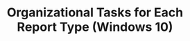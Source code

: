 ---
title: Organizational Tasks for Each Report Type (Windows 10)
description: The following table shows which tasks can be performed for each report type.
redirect_url: https://technet.microsoft.com/en-us/itpro/windows/deploy/manage-windows-upgrades-with-upgrade-analytics.md
---